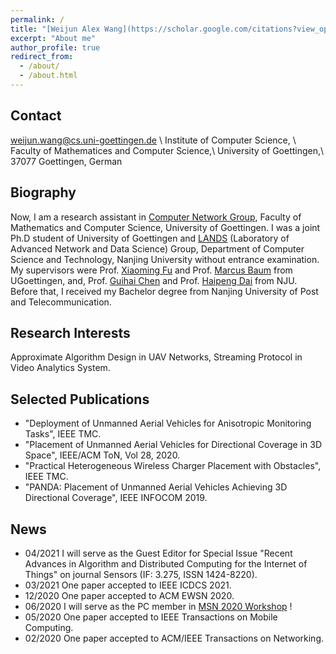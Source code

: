 ```yaml
---
permalink: /
title: "[Weijun Alex Wang](https://scholar.google.com/citations?view_op=list_works&hl=en&user=ApKD824AAAAJ)"
excerpt: "About me"
author_profile: true
redirect_from: 
  - /about/
  - /about.html
---
```

Contact
-----
weijun.wang@cs.uni-goettingen.de \\
Institute of Computer Science, \\
Faculty of Mathematices and Computer Science,\\
University of Goettingen,\\
37077 Goettingen, German
         
Biography
-----
Now, I am a research assistant in [Computer Network Group](http://www.net.informatik.uni-goettingen.de/), Faculty of Mathematics and Computer Science, University of Goettingen. I was a joint Ph.D student of University of Goettingen and [LANDS](https://cs.nju.edu.cn/lands/index.htm) (Laboratory of Advanced Network and Data Science) Group, Department of Computer Science and Technology, Nanjing University without entrance examination. My supervisors were Prof. [Xiaoming Fu](https://user.informatik.uni-goettingen.de/~fu/) and Prof. [Marcus Baum](https://www.uni-goettingen.de/de/523550.html) from UGoettingen, and, Prof. [Guihai Chen](https://cs.nju.edu.cn/gchen/) and Prof. [Haipeng Dai](https://cs.nju.edu.cn/daihp/) from NJU. Before that, I received my Bachelor degree from Nanjing University of Post and Telecommunication.

Research Interests
-----
Approximate Algorithm Design in UAV Networks, Streaming Protocol in Video Analytics System. 

Selected Publications
-----
* "Deployment of Unmanned Aerial Vehicles for Anisotropic Monitoring Tasks", IEEE TMC.
* "Placement of Unmanned Aerial Vehicles for Directional Coverage in 3D Space", IEEE/ACM ToN, Vol 28, 2020.
* "Practical Heterogeneous Wireless Charger Placement with Obstacles", IEEE TMC.
* "PANDA: Placement of Unmanned Aerial Vehicles Achieving 3D Directional Coverage", IEEE INFOCOM 2019.

News
-----
* 04/2021 I will serve as the Guest Editor for Special Issue "Recent Advances in Algorithm and Distributed Computing for the Internet of Things" on journal  Sensors (IF: 3.275, ISSN 1424-8220).
* 03/2021 One paper accepted to IEEE ICDCS 2021.
* 12/2020 One paper accepted to ACM EWSN 2020.
* 06/2020 I will serve as the PC member in [MSN 2020 Workshop](https://cs.nju.edu.cn/lands/msn2020-ecaiss.htm) !
* 05/2020 One paper accepted to IEEE Transactions on Mobile Computing.
* 02/2020 One paper accepted to ACM/IEEE Transactions on Networking.
